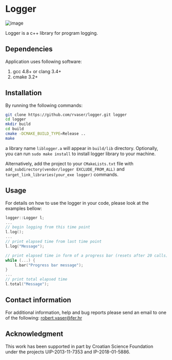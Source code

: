 # Logger

![image](https://travis-ci.org/rvaser/logger.svg?branch=master)

Logger is a c++ library for program logging.

## Dependencies

Application uses following software:

1. gcc 4.8+ or clang 3.4+
2. cmake 3.2+

## Installation

By running the following commands:

```bash
git clone https://github.com/rvaser/logger.git logger
cd logger
mkdir build
cd build
cmake -DCMAKE_BUILD_TYPE=Release ..
make
```

a library name `liblogger.a` will appear in `build/lib` directory. Optionally, you can run `sudo make install` to install logger library to your machine.

Alternatively, add the project to your `CMakeLists.txt` file with `add_subdirectory(vendor/logger EXCLUDE_FROM_ALL)` and `target_link_libraries(your_exe logger)` commands.

## Usage

For details on how to use the logger in your code, please look at the examples bellow:

```cpp
logger::Logger l;
...
// begin logging from this time point
l.log();
...
// print elapsed time from last time point
l.log("Message");

// print elapsed time in form of a progress bar (resets after 20 calls)
while (...) {
    l.bar("Progress bar message");
}
...
// print total elapsed time
l.total("Message");
```

## Contact information

For additional information, help and bug reports please send an email to one of the following: robert.vaser@fer.hr

## Acknowledgment

This work has been supported in part by Croatian Science Foundation under the projects UIP-2013-11-7353 and IP-2018-01-5886.

